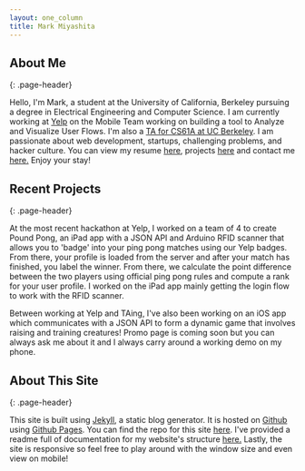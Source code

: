```yaml
---
layout: one_column
title: Mark Miyashita
---
```


## About Me
{: .page-header}

Hello, I'm Mark, a student at the University of California, Berkeley pursuing a degree in Electrical Engineering and Computer Science. I am currently working at <a href="http://yelp.com">Yelp</a> on the Mobile Team working on building a tool to Analyze and Visualize User Flows. I'm also a <a href="/cs61a">TA for CS61A at UC Berkeley</a>. I am passionate about web development, startups, challenging problems, and hacker culture. You can view my resume <a href="/resume">here</a>, projects <a href="/projects">here</a> and contact me <a href="/contact">here.</a> Enjoy your stay!

## Recent Projects
{: .page-header}

At the most recent hackathon at Yelp, I worked on a team of 4 to create Pound Pong, an iPad app with a JSON API and Arduino RFID scanner that allows you to 'badge' into your ping pong matches using our Yelp badges. From there, your profile is loaded from the server and after your match has finished, you label the winner. From there, we calculate the point difference between the two players using official ping pong rules and compute a rank for your user profile. I worked on the iPad app mainly getting the login flow to work with the RFID scanner.

Between working at Yelp and TAing, I've also been working on an iOS app which communicates with a JSON API to form a dynamic game that involves raising and training creatures! Promo page is coming soon but you can always ask me about it and I always carry around a working demo on my phone.

## About This Site
{: .page-header}

This site is built using <a href="http://jekyllrb.com/">Jekyll</a>, a static blog generator. It is hosted on <a href="http://github.com">Github</a> using <a href="http://pages.github.com/">Github Pages</a>. You can find the repo for this site <a href="https://github.com/negativetwelve/markmiyashita.com">here</a>. I've provided a readme full of documentation for my website's structure <a href="https://github.com/negativetwelve/markmiyashita.com#readme">here.</a> Lastly, the site is responsive so feel free to play around with the window size and even view on mobile!
